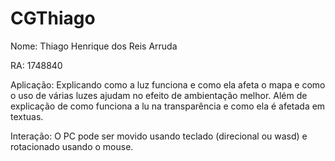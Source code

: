# CGThiago

Nome: Thiago Henrique dos Reis Arruda

RA: 1748840

Aplicação: Explicando como a luz funciona e como ela afeta o mapa e como o uso de várias luzes ajudam no efeito de ambientação melhor. Além de explicação de como funciona a lu na transparência e como ela é afetada em textuas.

Interação: O PC pode ser movido usando teclado (direcional ou wasd) e rotacionado usando o mouse.
